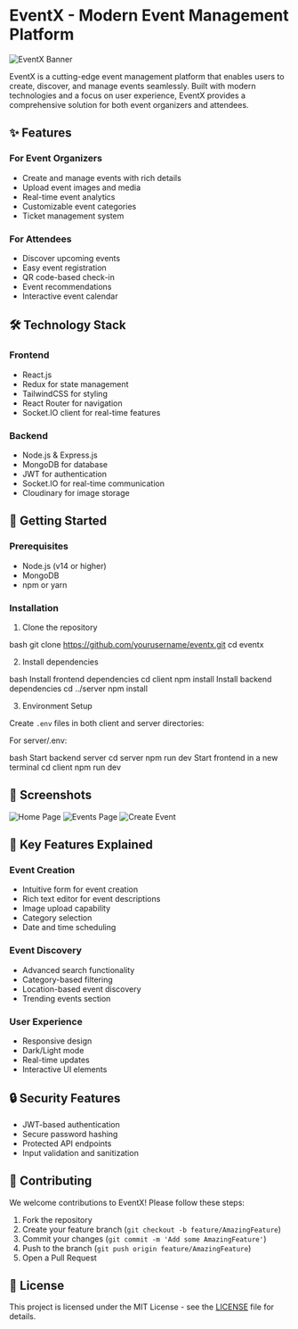 # EventX - Modern Event Management Platform

![EventX Banner](path_to_banner_image.png)

EventX is a cutting-edge event management platform that enables users to create, discover, and manage events seamlessly. Built with modern technologies and a focus on user experience, EventX provides a comprehensive solution for both event organizers and attendees.

## ✨ Features

### For Event Organizers
- Create and manage events with rich details
- Upload event images and media
- Real-time event analytics
- Customizable event categories
- Ticket management system

### For Attendees
- Discover upcoming events
- Easy event registration
- QR code-based check-in
- Event recommendations
- Interactive event calendar

## 🛠️ Technology Stack

### Frontend
- React.js
- Redux for state management
- TailwindCSS for styling
- React Router for navigation
- Socket.IO client for real-time features

### Backend
- Node.js & Express.js
- MongoDB for database
- JWT for authentication
- Socket.IO for real-time communication
- Cloudinary for image storage

## 🚀 Getting Started

### Prerequisites
- Node.js (v14 or higher)
- MongoDB
- npm or yarn

### Installation

1. Clone the repository

bash
git clone https://github.com/yourusername/eventx.git
cd eventx

2. Install dependencies

bash
Install frontend dependencies
cd client
npm install
Install backend dependencies
cd ../server
npm install


3. Environment Setup

Create `.env` files in both client and server directories:

For server/.env:

bash
Start backend server
cd server
npm run dev
Start frontend in a new terminal
cd client
npm run dev


## 📱 Screenshots

![Home Page](path_to_homepage_screenshot.png)
![Events Page](path_to_events_screenshot.png)
![Create Event](path_to_create_event_screenshot.png)

## 🌟 Key Features Explained

### Event Creation
- Intuitive form for event creation
- Rich text editor for event descriptions
- Image upload capability
- Category selection
- Date and time scheduling

### Event Discovery
- Advanced search functionality
- Category-based filtering
- Location-based event discovery
- Trending events section

### User Experience
- Responsive design
- Dark/Light mode
- Real-time updates
- Interactive UI elements

## 🔒 Security Features

- JWT-based authentication
- Secure password hashing
- Protected API endpoints
- Input validation and sanitization

## 🤝 Contributing

We welcome contributions to EventX! Please follow these steps:

1. Fork the repository
2. Create your feature branch (`git checkout -b feature/AmazingFeature`)
3. Commit your changes (`git commit -m 'Add some AmazingFeature'`)
4. Push to the branch (`git push origin feature/AmazingFeature`)
5. Open a Pull Request

## 📜 License

This project is licensed under the MIT License - see the [LICENSE](LICENSE) file for details.



